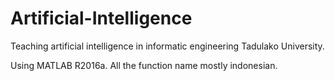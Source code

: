 # Artificial-Intelligence
Teaching artificial intelligence in informatic engineering Tadulako University.

Using MATLAB R2016a.
All the function name mostly indonesian.
